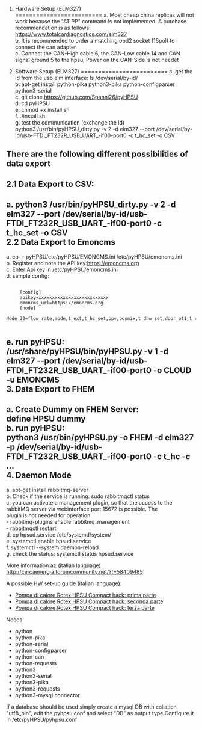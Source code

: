 1. Hardware Setup (ELM327)  
=========================
	a. Most cheap china replicas will not work because the "AT PP" command is not implemented. A purchase recommendation is as follows: https://www.totalcardiagnostics.com/elm327  
	b. It is recommended to order a matching obd2 socket (16pol) to connect the can adapter  
	c. Connect the CAN-High cable 6, the CAN-Low cable 14 and CAN signal ground 5 to the hpsu, Power on the CAN-Side is not needet  
  
2. Software Setup (ELM327)
=========================
  a. get the id from the usb elm interface: ls /dev/serial/by-id/    
  b. apt-get install python-pika python3-pika python-configparser python3-serial  
  c. git clone https://github.com/Spanni26/pyHPSU  
  d. cd pyHPSU  
  e. chmod +x install.sh  
  f. ./install.sh  
  g. test the communication (exchange the id)  
     python3 /usr/bin/pyHPSU_dirty.py -v 2 -d elm327 --port /dev/serial/by-id/usb-FTDI_FT232R_USB_UART_-if00-port0 -c t_hc_set -o CSV  
  
There are the following different possibilities of data export
----------------------------------------------------------------
2.1 Data Export to CSV:
------------------
  a. python3 /usr/bin/pyHPSU_dirty.py -v 2 -d elm327 --port /dev/serial/by-id/usb-FTDI_FT232R_USB_UART_-if00-port0 -c t_hc_set -o CSV  
2.2 Data Export to Emoncms
--------------
  a. cp -r pyHPSU/etc/pyHPSU/EMONCMS.ini /etc/pyHPSU/emoncms.ini  
  b. Register and note the API key:https://emoncms.org  
  c. Enter Api key in /etc/pyHPSU/emoncms.ini  
  d. sample config:
  <pre><code>
     [config]  
     apikey=xxxxxxxxxxxxxxxxxxxxxxxxxx  
     emoncms_url=https://emoncms.org  
     [node]  
     Node_30=flow_rate,mode,t_ext,t_hc_set,bpv,posmix,t_dhw_set,door_ot1,t_v1,t_r1,tliq2,t_vbh,t_dhw1,ta2,ehs,qdhw,qch,qchhp,qwp 
     </code></pre>
  e. run pyHPSU:   
     /usr/share/pyHPSU/bin/pyHPSU.py -v 1 -d elm327 --port /dev/serial/by-id/usb-FTDI_FT232R_USB_UART_-if00-port0 -o CLOUD -u EMONCMS  
3. Data Export to FHEM  
-----------------------
   a. Create Dummy on FHEM Server:  
      define HPSU dummy  
   b. run pyHPSU:   
    python3 /usr/bin/pyHPSU.py -o FHEM -d elm327 -p /dev/serial/by-id/usb-FTDI_FT232R_USB_UART_-if00-port0 -c t_hc -c ...  
4. Daemon Mode  
--------------
   a. apt-get install rabbitmq-server  
   b. Check if the service is running: sudo rabbitmqctl status  
   c. you can activate a management plugin, so that the access to the rabbitMQ server via webinterface port 15672 is possible. The    
      plugin is not needed for operation.  
      - rabbitmq-plugins enable rabbitmq_management  
      - rabbitmqctl restart  
   d. cp hpsud.service /etc/systemd/system/  
   e. systemctl enable hpsud.service  
   f. systemctl --system daemon-reload  
   g. check the status: systemctl status hpsud.service  
  
More information at: (italian language) http://cercaenergia.forumcommunity.net/?t=58409485  

A possible HW set-up guide (italian language):  

* [Pompa di calore Rotex HPSU Compact hack: prima parte](https://lamiacasaelettrica.com/2017/01/31/rotex-hpsu-compact-hack-prima-parte/)
* [Pompa di calore Rotex HPSU Compact hack: seconda parte](https://lamiacasaelettrica.com/2017/02/02/rotex-hpsu-compact-hack-seconda-parte/)
* [Pompa di calore Rotex HPSU Compact hack: terza parte](https://lamiacasaelettrica.com/2017/03/04/rotex-hpsu-compact-hack-terza-parte/)

Needs:
- python
- python-pika
- python-serial
- python-configparser
- python-can
- python-requests
- python3
- python3-serial
- python3-pika
- python3-requests
- python3-mysql.connector

If a database should be used simply create a mysql DB with collation "utf8_bin", edit the pyhpsu.conf and select "DB" as output type
Configure it in /etc/pyHPSU/pyhpsu.conf
